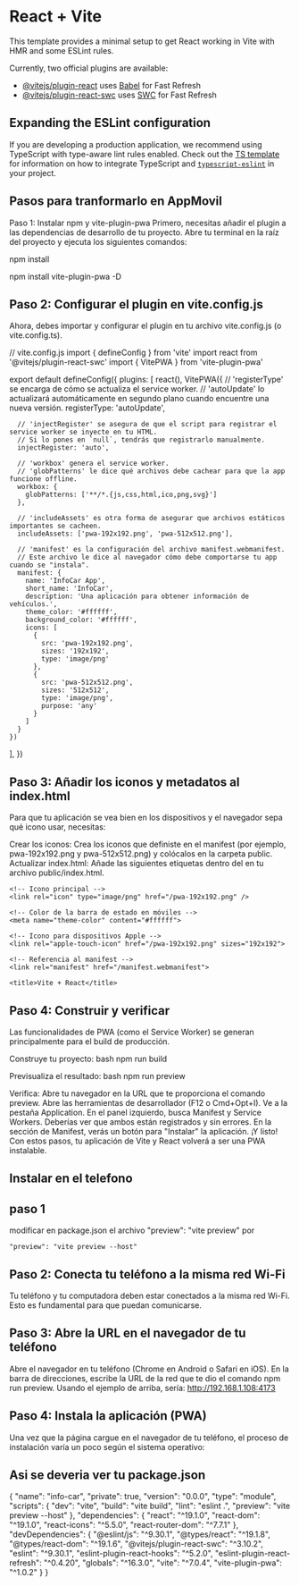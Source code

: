 # React + Vite

This template provides a minimal setup to get React working in Vite with HMR and some ESLint rules.

Currently, two official plugins are available:

- [@vitejs/plugin-react](https://github.com/vitejs/vite-plugin-react/blob/main/packages/plugin-react) uses [Babel](https://babeljs.io/) for Fast Refresh
- [@vitejs/plugin-react-swc](https://github.com/vitejs/vite-plugin-react/blob/main/packages/plugin-react-swc) uses [SWC](https://swc.rs/) for Fast Refresh

## Expanding the ESLint configuration

If you are developing a production application, we recommend using TypeScript with type-aware lint rules enabled. Check out the [TS template](https://github.com/vitejs/vite/tree/main/packages/create-vite/template-react-ts) for information on how to integrate TypeScript and [`typescript-eslint`](https://typescript-eslint.io) in your project.


## Pasos para tranformarlo en AppMovil
Paso 1: Instalar npm y vite-plugin-pwa
Primero, necesitas añadir el plugin a las dependencias de desarrollo de tu proyecto. Abre tu terminal en la raíz del proyecto y ejecuta los siguientes comandos:     

npm install

npm install vite-plugin-pwa -D

## Paso 2: Configurar el plugin en vite.config.js
Ahora, debes importar y configurar el plugin en tu archivo vite.config.js (o vite.config.ts). 


// vite.config.js
import { defineConfig } from 'vite'
import react from '@vitejs/plugin-react-swc'
import { VitePWA } from 'vite-plugin-pwa'

export default defineConfig({
  plugins: [
    react(),
    VitePWA({
      // 'registerType' se encarga de cómo se actualiza el service worker.
      // 'autoUpdate' lo actualizará automáticamente en segundo plano cuando encuentre una nueva versión.
      registerType: 'autoUpdate',
      
      // 'injectRegister' se asegura de que el script para registrar el service worker se inyecte en tu HTML.
      // Si lo pones en `null`, tendrás que registrarlo manualmente.
      injectRegister: 'auto',

      // 'workbox' genera el service worker.
      // 'globPatterns' le dice qué archivos debe cachear para que la app funcione offline.
      workbox: {
        globPatterns: ['**/*.{js,css,html,ico,png,svg}']
      },

      // 'includeAssets' es otra forma de asegurar que archivos estáticos importantes se cacheen.
      includeAssets: ['pwa-192x192.png', 'pwa-512x512.png'],
      
      // 'manifest' es la configuración del archivo manifest.webmanifest.
      // Este archivo le dice al navegador cómo debe comportarse tu app cuando se "instala".
      manifest: {
        name: 'InfoCar App',
        short_name: 'InfoCar',
        description: 'Una aplicación para obtener información de vehículos.',
        theme_color: '#ffffff',
        background_color: '#ffffff',
        icons: [
          {
            src: 'pwa-192x192.png',
            sizes: '192x192',
            type: 'image/png'
          },
          {
            src: 'pwa-512x512.png',
            sizes: '512x512',
            type: 'image/png',
            purpose: 'any'
          }
        ]
      }
    })
  ],
})


## Paso 3: Añadir los iconos y metadatos al index.html
Para que tu aplicación se vea bien en los dispositivos y el navegador sepa qué icono usar, necesitas:

Crear los iconos: Crea los iconos que definiste en el manifest (por ejemplo, pwa-192x192.png y pwa-512x512.png) y colócalos en la carpeta public.
Actualizar index.html: Añade las siguientes etiquetas dentro del <head> en tu archivo public/index.html.

<!DOCTYPE html>
<html lang="en">
  <head>
    <meta charset="UTF-8" />
    <!-- Asegúrate de que el viewport esté configurado correctamente -->
    <meta name="viewport" content="width=device-width, initial-scale=1.0" />
    
    <!-- Icono principal -->
    <link rel="icon" type="image/png" href="/pwa-192x192.png" />

    <!-- Color de la barra de estado en móviles -->
    <meta name="theme-color" content="#ffffff">

    <!-- Icono para dispositivos Apple -->
    <link rel="apple-touch-icon" href="/pwa-192x192.png" sizes="192x192">

    <!-- Referencia al manifest -->
    <link rel="manifest" href="/manifest.webmanifest">
    
    <title>Vite + React</title>
  </head>
  <body>
    <div id="root"></div>
    <script type="module" src="/src/main.jsx"></script>
  </body>
</html>

## Paso 4: Construir y verificar
Las funcionalidades de PWA (como el Service Worker) se generan principalmente para el build de producción.

Construye tu proyecto:
bash
npm run build

Previsualiza el resultado:
bash
npm run preview


Verifica:
Abre tu navegador en la URL que te proporciona el comando preview.
Abre las herramientas de desarrollador (F12 o Cmd+Opt+I).
Ve a la pestaña Application.
En el panel izquierdo, busca Manifest y Service Workers. Deberías ver que ambos están registrados y sin errores.
En la sección de Manifest, verás un botón para "Instalar" la aplicación.
¡Y listo! Con estos pasos, tu aplicación de Vite y React volverá a ser una PWA instalable.

## Instalar en el telefono 
## paso 1
modificar en package.json el archivo "preview": "vite preview" por

    "preview": "vite preview --host"

## Paso 2: Conecta tu teléfono a la misma red Wi-Fi
Tu teléfono y tu computadora deben estar conectados a la misma red Wi-Fi. Esto es fundamental para que puedan comunicarse.

## Paso 3: Abre la URL en el navegador de tu teléfono
Abre el navegador en tu teléfono (Chrome en Android o Safari en iOS).
En la barra de direcciones, escribe la URL de la red que te dio el comando npm run preview. Usando el ejemplo de arriba, sería: http://192.168.1.108:4173

## Paso 4: Instala la aplicación (PWA)
Una vez que la página cargue en el navegador de tu teléfono, el proceso de instalación varía un poco según el sistema operativo:

## Asi se deveria ver tu package.json
{
  "name": "info-car",
  "private": true,
  "version": "0.0.0",
  "type": "module",
  "scripts": {
    "dev": "vite",
    "build": "vite build",
    "lint": "eslint .",
    "preview": "vite preview --host"
  },
  "dependencies": {
    "react": "^19.1.0",
    "react-dom": "^19.1.0",
    "react-icons": "^5.5.0",
    "react-router-dom": "^7.7.1"
  },
  "devDependencies": {
    "@eslint/js": "^9.30.1",
    "@types/react": "^19.1.8",
    "@types/react-dom": "^19.1.6",
    "@vitejs/plugin-react-swc": "^3.10.2",
    "eslint": "^9.30.1",
    "eslint-plugin-react-hooks": "^5.2.0",
    "eslint-plugin-react-refresh": "^0.4.20",
    "globals": "^16.3.0",
    "vite": "^7.0.4",
    "vite-plugin-pwa": "^1.0.2"
  }
}
